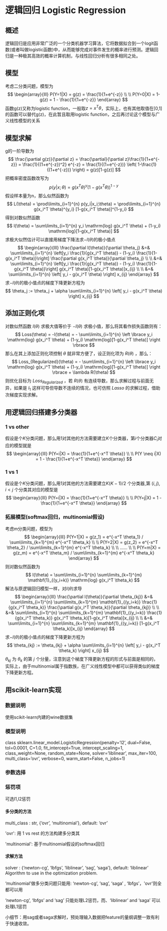# 逻辑回归 Logistic Regression

## 概述
逻辑回归是应用非常广泛的一个分类机器学习算法，它将数据拟合到一个logit函数(或者叫做logistic函数)中，从而能够完成对事件发生的概率进行预测。逻辑回归是一种极其高效的概率计算机制，与线性回归分析有很多相同之处。

## 模型
考虑二分类问题，模型为
$$
\begin{array}{lll}
P(Y=1|X) = g(z) = \frac{1}{1+e^{-z}} \\ \\
P(Y=0|X) = 1-g(z) = 1 - \frac{1}{1+e^{-z}}
\end{array}
$$ 函数g(z)又称为logistic function，一般取$z=x^T \theta$，实际上，也有其他取值在[0,1]的函数可以替代g(z)，在此暂且取用logistic function，之后再讨论这个模型与广义线性模型的关系

## 模型求解
g的一阶导数为
$$
\frac{\partial g(z)}{\partial z} = \frac{\partial}{\partial z}\frac{1}{1+e^{-z}} = \frac{1}{(1+e^{-z})^2} e^{-z} = \frac{1}{(1+e^{-z})} \left( 1-\frac{1}{(1+e^{-z})} \right) = g(z)[1-g(z)]
$$ 把概率密度函数改写为
$$
p(y|x;\theta) = g(x^T \theta)^y (1-g(x^T \theta))^{1-y}
$$ 假设样本量为n，那么似然函数为
$$
L(\theta) = \prod\limits_{i=1}^{n} p(y_i|x_i;\theta) = \prod\limits_{i=1}^{n} g(x_i^T \theta)^{y_i} [1-g(x_i^T \theta)]^{1-y_i}
$$ 得到对数似然函数
$$
l(\theta) = \sum\limits_{i=1}^{n} y_i \mathrm{log} g(x_i^T \theta) + (1-y_i) \mathrm{log}[1-g(x_i^T \theta)]
$$ 求极大似然估计可以直接用梯度下降法求$-l(\theta)$的极小值点
$$
\begin{array}{lll}
\frac{\partial l(\theta)}{\partial \theta_j} &=& \sum\limits_{i=1}^{n} \left[y_i \frac{1}{g(x_i^T \theta)} - (1-y_i) \frac{1}{1-g(x_i^T \theta)}\right] \frac{\partial g(x_i^T \theta)}{\partial \theta_j} \\ \\
&=& \sum\limits_{i=1}^{n} \left[y_i \frac{1}{g(x_i^T \theta)} - (1-y_i) \frac{1}{1-g(x_i^T \theta)}\right] g(x_i^T \theta)[1-g(x_i^T \theta)]x_{ij} \\ \\
&=& \sum\limits_{i=1}^{n} \left[ y_i - g(x_i^T \theta) \right] x_{ij}
\end{array}
$$ 求$-l(\theta)$的极小值点的梯度下降更新方程为
$$
\theta_j := \theta_j + \alpha \sum\limits_{i=1}^{n} \left[ y_i - g(x_i^T \theta) \right] x_{ij}
$$

## 添加正则化项
对数似然函数 $l(\theta)$ 求极大值等价于 $-l(\theta)$ 求极小值，那么将其看作损失函数则有：
$$
Loss(\theta) = -l(\theta) = - \sum\limits_{i=1}^{n} \left \lbrace y_i \mathrm{log} g(x_i^T \theta) + (1-y_i) \mathrm{log}[1-g(x_i^T \theta)] \right \rbrace
$$ 那么在其上添加正则化项控制 $\theta$ 就非常方便了，设正则化项为 $R(\theta)$ ，那么：
$$
Loss_{Regularized}(\theta) = - \sum\limits_{i=1}^{n} \left \lbrace y_i \mathrm{log} g(x_i^T \theta) + (1-y_i) \mathrm{log}[1-g(x_i^T \theta)] \right \rbrace + \lambda R(\theta)
$$ 则优化目标为 $Loss_{Regularized}$ ，若 $R(\theta)$ 有连续导数，那么求解过程与前面无异，如果是 $l_1$ 这样可导但导数不连续的情况，也可仿照 $Lasso$ 的求解过程，借助次梯度实现求解。

## 用逻辑回归搭建多分类器

### 1 vs other
假设是个$K$分类问题，那么用1对其他的方法需要建立$K$个分类器，第$i$个分类器$C_i$对应的模型就是
$$
\begin{array}{lll}
P(Y=i|X) = \frac{1}{1+e^{-x^T \theta}} \\ \\
P(Y \neq i|X) = 1 - \frac{1}{1+e^{-x^T \theta}}
\end{array}
$$

### 1 vs 1
假设是个$K$分类问题，那么用1对其他的方法需要建立$K(K-1)/2$ 个分类器,第 $(i,j) ,i<j$ 个分类其对应的模型是
$$
\begin{array}{lll}
P(Y=i|X) = \frac{1}{1+e^{-x^T \theta}} \\ \\
P(Y=j|X) = 1 - \frac{1}{1+e^{-x^T \theta}}
\end{array}
$$

### 拓展模型(softmax回归，multinomial假设)
考虑m分类问题，模型为
$$
\begin{array}{lll}
P(Y=1|X) = g(z_1) = e^{-x^T \theta_1} / \sum\limits_{k=1}^{m} e^{-x^T \theta_k} \\ \\
P(Y=2|X) = g(z_2) = e^{-x^T \theta_2} / \sum\limits_{k=1}^{m} e^{-x^T \theta_k} \\ \\
...... \\ \\
P(Y=m|X) = g(z_m) = e^{-x^T \theta_m} / \sum\limits_{k=1}^{m} e^{-x^T \theta_k}
\end{array}
$$ 则对数似然函数为
$$
l(\theta) = \sum\limits_{i=1}^{n} \sum\limits_{k=1}^{m} \mathbf{1}_{(y_i=k)} \mathrm{log}  g(x_i^T \theta_k)
$$ 解法与原逻辑回归模型一样，对$l(\theta)$求导
$$
\begin{array}{lll}
\frac{\partial l(\theta)}{\partial \theta_{kj}} &=& \sum\limits_{i=1}^{n} \sum\limits_{k=1}^{m} \mathbf{1}_{(y_i=k)} \frac{1}{g(x_i^T \theta_k)}  \frac{\partial g(x_i^T \theta_k)}{\partial \theta_{kj}} \\ \\
&=& \sum\limits_{i=1}^{n} \sum\limits_{k=1}^{m} \mathbf{1}_{(y_i=k)} \frac{1}{g(x_i^T \theta_k)} g(x_i^T \theta_k)[1-g(x_i^T \theta)]x_{ij} \\ \\
&=& \sum\limits_{i=1}^{n} \sum\limits_{k=1}^{m} \mathbf{1}_{(y_i=k)} [1-g(x_i^T \theta_k)]x_{ij}
\end{array}
$$ 求$-l(\theta)$的极小值点的梯度下降更新方程为
$$
\theta_{kj} := \theta_{kj} + \alpha \sum\limits_{i=1}^{n} \left[ y_i - g(x_i^T \theta_k) \right] x_{ij}
$$ $\theta_{kj}$ 为 $\theta_k$ 的第 $j$ 个分量，注意到这个梯度下降更新方程的形式与前面是相同的，实际上，由于multinomial属于指数族，在广义线性模型中都可以获得类似的梯度下降更新方程。

## 用scikit-learn实现

### 数据说明
使用scikit-learn内建的wine数据集

### 模型说明
class sklearn.linear_model.LogisticRegression(penalty=’l2’, dual=False, tol=0.0001, C=1.0, fit_intercept=True, intercept_scaling=1, class_weight=None, random_state=None, solver=’liblinear’, max_iter=100, multi_class=’ovr’, verbose=0, warm_start=False, n_jobs=1)

### 参数选择

### 惩罚项
可选l1,l2惩罚

#### 多分类的方法
multi_class : str, {‘ovr’, ‘multinomial’}, default: ‘ovr’

'ovr': 用 1 vs rest 的方法构建多分类其

'multinomial': 基于multinomial假设的softmax回归

#### 求解方法
solver : {‘newton-cg’, ‘lbfgs’, ‘liblinear’, ‘sag’, ‘saga’}, default: ‘liblinear’ Algorithm to use in the optimization problem.

‘multinomial’做多分类问题只能用: ‘newton-cg’, ‘sag’, ‘saga’ , ‘lbfgs’，'ovr'则全都可以用

‘newton-cg’, ‘lbfgs’ and ‘sag’ 只能处理L2惩罚，而、‘liblinear’ and ‘saga’ 可以处理L1惩罚

小细节：用sag或者saga求解时，预处理输入数据把feature的量纲调整一致有利于快速收敛。